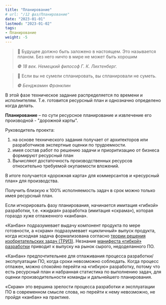 ```yaml
---
title: "Планирование"
# url: "/12 фаз/Планирование"
date: "2023-01-01"
lastmod: "2023-01-02"
tags:
- Планирование
weight: -5
---
```

> 💯 Будущее должно быть заложено в настоящем. Это называется планом. Без него ничто в мире не может быть хорошим 
> 
> _**©** 18 век. Немецкий философ Г. К. Лихтенберг._

>💯 Если вы не сумели спланировать, вы спланировали не суметь.
>
>_**©** Бенджамин Франклин_

В этой фазе техническое задание распределяется по времени и исполнителям. Т.е. готовится ресурсный план и однозначно определено когда делать.

**Планирование** – по сути ресурсное планирование и извлечение его производной - "дорожной карты".  

Руководитель проекта: 
1. на основе технического задания получает от архитекторов или разработчиков экспертные оценки по трудоемкости. 
2. имея состав работ по решению задачи и приоритизацию от бизнеса формируют ресурсный план
3. Вычисляют достаточность производственных ресурсов относительно требуемой окупаемости вложений. 

В итоге получается «дорожная карта» для коммерсантов и «ресурсный план» для производства.

Получить близкую к 100% исполняемость задач в срок можно только имея ресурсный план. 

Если игнорировать фазу планирования, начинается имитация «гибкой» разработки, т.е. «жидкая» разработка (имитация «скрама»), которая гораздо хуже отлаженного «канбана».  

«Канбан» подразумевает выдачу компонент продукта по мере готовности, а «скрам» подразумевает «цикличный» выпуск продукта, когда исходная задача формализована согласно [теории решения изобретательских задач (ТРИЗ)](https://ru.wikipedia.org/wiki/%D0%A2%D0%B5%D0%BE%D1%80%D0%B8%D1%8F_%D1%80%D0%B5%D1%88%D0%B5%D0%BD%D0%B8%D1%8F_%D0%B8%D0%B7%D0%BE%D0%B1%D1%80%D0%B5%D1%82%D0%B0%D1%82%D0%B5%D0%BB%D1%8C%D1%81%D0%BA%D0%B8%D1%85_%D0%B7%D0%B0%D0%B4%D0%B0%D1%87). Незнание [манифеста «гибкой» разработки](https://ru.wikipedia.org/wiki/Agile_Manifesto) приводит к выпуску на рынок сырого, недоделанного ПО.  

«Канбан» предпочтительнее для отлаживания процесса разработки/экспулуатации ПО, когда сроки невозможно соблюдать. Когда процесс отлажен, можно спокойно перейти на «гибкую» разработку, потому что есть ресурсный план и набранная статистика по выполнению задач, для оценки производительности команды и дальнейшего планирования. 

«Скрам» это вершина зрелости процесса разработки и эксплуатации ПО в современном смысле слова, но перейти к нему невозможно, не пройдя «канбан» на практике.
